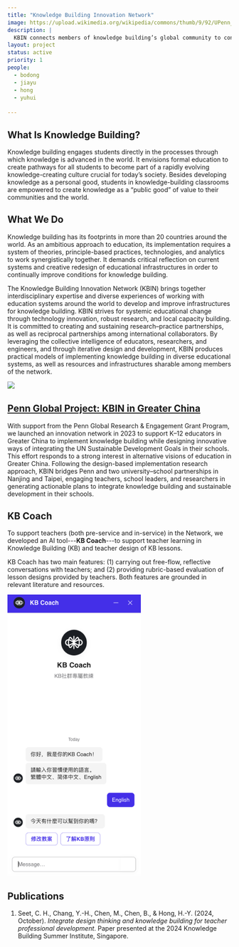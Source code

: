 ```yaml
---
title: "Knowledge Building Innovation Network"
image: https://upload.wikimedia.org/wikipedia/commons/thumb/9/92/UPenn_shield_with_banner.svg/250px-UPenn_shield_with_banner.svg.png?20160402004431
description: | 
  KBIN connects members of knowledge building’s global community to continuously innovate on infrastructures for learning and knowledge building.
layout: project
status: active
priority: 1
people:
  - bodong
  - jiayu
  - hong
  - yuhui

---
```


## What Is Knowledge Building? 

Knowledge building engages students directly in the processes through which knowledge is advanced in the world. It envisions formal education to create pathways for all students to become part of a rapidly evolving knowledge-creating culture crucial for today’s society. Besides developing knowledge as a personal good, students in knowledge-building classrooms are empowered to create knowledge as a “public good” of value to their communities and the world. 

## What We Do  

Knowledge building has its footprints in more than 20 countries around the world. As an ambitious approach to education, its implementation requires a system of theories, principle-based practices, technologies, and analytics to work synergistically together. It demands critical reflection on current systems and creative redesign of educational infrastructures in order to continually improve conditions for knowledge building. 

The Knowledge Building Innovation Network (KBIN) brings together interdisciplinary expertise and diverse experiences of working with education systems around the world to develop and improve infrastructures for knowledge building. KBIN strives for systemic educational change through technology innovation, robust research, and local capacity building. It is committed to creating and sustaining research–practice partnerships, as well as reciprocal partnerships among international collaborators. By leveraging the collective intelligence of educators, researchers, and engineers, and through iterative design and development, KBIN produces practical models of implementing knowledge building in diverse educational systems, as well as resources and infrastructures sharable among members of the network.

<img src="https://www.gse.upenn.edu/sites/default/files/KBIN-fig1.png" width = "40%" />

## [Penn Global Project: KBIN in Greater China](https://www.gse.upenn.edu/global-initiatives/knowledge-building-innovation-network)

With support from the Penn Global Research & Engagement Grant Program, we launched an innovation network in 2023 to support K–12 educators in Greater China to implement knowledge building while designing innovative ways of integrating the UN Sustainable Development Goals in their schools. This effort responds to a strong interest in alternative visions of education in Greater China. Following the design-based implementation research approach, KBIN bridges Penn and two university–school partnerships in Nanjing and Taipei, engaging teachers, school leaders, and researchers in generating actionable plans to integrate knowledge building and sustainable development in their schools.

## KB Coach

To support teachers (both pre-service and in-service) in the Network, we developed an AI tool---**KB Coach**---to support teacher learning in Knowledge Building (KB) and teacher design of KB lessons. 

KB Coach has two main features: (1) carrying out free-flow, reflective conversations with teachers; and (2) providing rubric-based evaluation of lesson designs provided by teachers. Both features are grounded in relevant literature and resources. 

<img src='/img/kb-coach.png' width='300px' />

## Publications

1. Seet, C. H., Chang, Y.-H., Chen, M., Chen, B., & Hong, H.-Y. (2024, October). *Integrate design thinking and knowledge building for teacher professional development*. Paper presented at the 2024 Knowledge Building Summer Institute, Singapore. 
